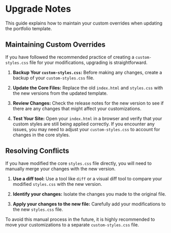 # Upgrade Notes

This guide explains how to maintain your custom overrides when updating the portfolio template.

## Maintaining Custom Overrides

If you have followed the recommended practice of creating a `custom-styles.css` file for your modifications, upgrading is straightforward.

1.  **Backup Your `custom-styles.css`:** Before making any changes, create a backup of your `custom-styles.css` file.

2.  **Update the Core Files:** Replace the old `index.html` and `styles.css` with the new versions from the updated template.

3.  **Review Changes:** Check the release notes for the new version to see if there are any changes that might affect your customizations.

4.  **Test Your Site:** Open your `index.html` in a browser and verify that your custom styles are still being applied correctly. If you encounter any issues, you may need to adjust your `custom-styles.css` to account for changes in the core styles.

## Resolving Conflicts

If you have modified the core `styles.css` file directly, you will need to manually merge your changes with the new version.

1.  **Use a diff tool:** Use a tool like `diff` or a visual diff tool to compare your modified `styles.css` with the new version.

2.  **Identify your changes:** Isolate the changes you made to the original file.

3.  **Apply your changes to the new file:** Carefully add your modifications to the new `styles.css` file.

To avoid this manual process in the future, it is highly recommended to move your customizations to a separate `custom-styles.css` file.
